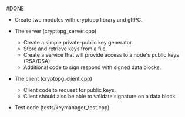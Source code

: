 #DONE
* Create two modules with cryptopp library and gRPC.
* The server (cryptopg_server.cpp)
  * Create a simple private-public key generator.
  * Store and retrieve keys from a file.
  * Create a service that will provide access to a node's public keys (RSA/DSA)
  * Additional code to sign respond with signed data blocks.

* The client (cryptopg_client.cpp)
  * Client code to request for public keys.
  * Client should also be able to validate signature on a data block.
  
* Test code (tests/keymanager_test.cpp)